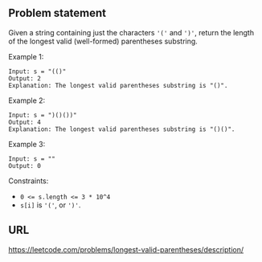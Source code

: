 ## Problem statement

Given a string containing just the characters `'('` and `')'`, return the length of the longest valid (well-formed) parentheses substring.

Example 1:
```
Input: s = "(()"
Output: 2
Explanation: The longest valid parentheses substring is "()".
```

Example 2:
```
Input: s = ")()())"
Output: 4
Explanation: The longest valid parentheses substring is "()()".
```

Example 3:
```
Input: s = ""
Output: 0
```

Constraints:
- `0 <= s.length <= 3 * 10^4`
- `s[i]` is `'('`, or `')'`.

## URL
https://leetcode.com/problems/longest-valid-parentheses/description/
